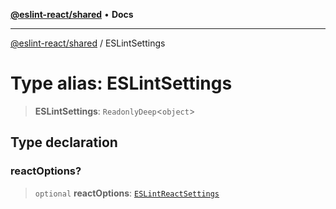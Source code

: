 [**@eslint-react/shared**](../README.md) • **Docs**

***

[@eslint-react/shared](../README.md) / ESLintSettings

# Type alias: ESLintSettings

> **ESLintSettings**: `ReadonlyDeep`\<`object`\>

## Type declaration

### reactOptions?

> `optional` **reactOptions**: [`ESLintReactSettings`](ESLintReactSettings.md)
